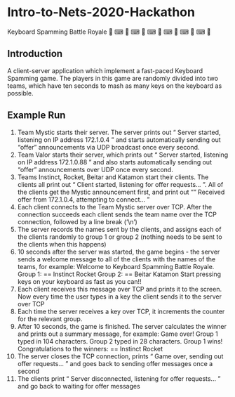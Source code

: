 # Intro-to-Nets-2020-Hackathon
Keyboard Spamming Battle Royale 👑 ⌨ 👑 ⌨ 👑 ⌨ 👑 ⌨ 👑 ⌨ 👑 ⌨ 👑

Introduction
-------------
A client-server application which implement a fast-paced Keyboard Spamming game. 
The players in this game are randomly divided into two teams, which have ten seconds to mash as many keys on the keyboard as possible.

Example Run
-------------
1.	Team Mystic starts their server. The server prints out “ Server started,
listening on IP address 172.1.0.4 ” and starts automatically sending out
“offer” announcements via UDP broadcast once every second.
2.	Team Valor starts their server, which prints out “ Server started, listening on
IP address 172.1.0.88 ” and also starts automatically sending out “offer”
announcements over UDP once every second.
3.	Teams Instinct, Rocket, Beitar and Katamon start their clients. The clients all print out
“ Client started, listening for offer requests... ”. All of the clients get
the Mystic announcement first, and print out ““ Received offer from 172.1.0.4,
attempting to connect... ”
4.	Each client connects to the Team Mystic server over TCP. After the connection
succeeds each client sends the team name over the TCP connection, followed by a line
break (‘\n’)
5.	The server records the names sent by the clients, and assigns each of the clients
randomly to group 1 or group 2 (nothing needs to be sent to the clients when this
happens)
6.	10 seconds after the server was started, the game begins - the server sends a welcome
message to all of the clients with the names of the teams, for example:
Welcome to Keyboard Spamming Battle Royale.
Group 1:
==
Instinct
Rocket
Group 2:
==
Beitar
Katamon
Start pressing keys on your keyboard as fast as you can!!
7.	Each client receives this message over TCP and prints it to the screen. Now every time
the user types in a key the client sends it to the server over TCP
8.	Each time the server receives a key over TCP, it increments the counter for the relevant
group.
9.	After 10 seconds, the game is finished. The server calculates the winner and prints out a
summary message, for example:
Game over!
Group 1 typed in 104 characters. Group 2 typed in 28 characters.
Group 1 wins!
Congratulations to the winners:
==
Instinct
Rocket
10.	The server closes the TCP connection, prints “ Game over, sending out offer
requests... ” and goes back to sending offer messages once a second
11.	The clients print “ Server disconnected, listening for offer
requests... ” and go back to waiting for offer messages
